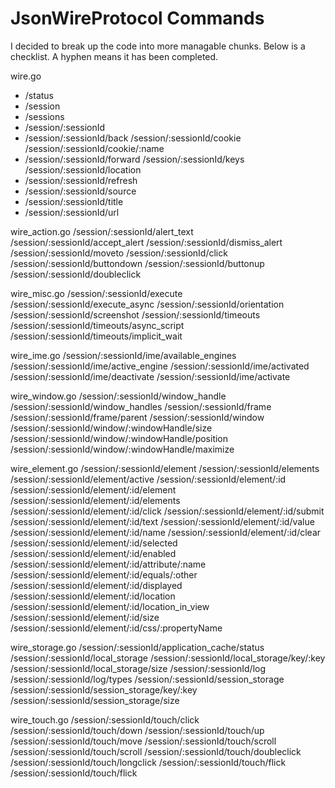 # JsonWireProtocol Commands

I decided to break up the code into more managable chunks.  Below is a checklist.  A hyphen means
it has been completed.

wire.go
- /status
- /session
- /sessions
- /session/:sessionId
- /session/:sessionId/back
/session/:sessionId/cookie
/session/:sessionId/cookie/:name
- /session/:sessionId/forward
/session/:sessionId/keys
/session/:sessionId/location
- /session/:sessionId/refresh
- /session/:sessionId/source
- /session/:sessionId/title
- /session/:sessionId/url

wire_action.go
/session/:sessionId/alert_text
/session/:sessionId/accept_alert
/session/:sessionId/dismiss_alert
/session/:sessionId/moveto
/session/:sessionId/click
/session/:sessionId/buttondown
/session/:sessionId/buttonup
/session/:sessionId/doubleclick

wire_misc.go
/session/:sessionId/execute
/session/:sessionId/execute_async
/session/:sessionId/orientation
/session/:sessionId/screenshot
/session/:sessionId/timeouts
/session/:sessionId/timeouts/async_script
/session/:sessionId/timeouts/implicit_wait

wire_ime.go
/session/:sessionId/ime/available_engines
/session/:sessionId/ime/active_engine
/session/:sessionId/ime/activated
/session/:sessionId/ime/deactivate
/session/:sessionId/ime/activate

wire_window.go
/session/:sessionId/window_handle
/session/:sessionId/window_handles
/session/:sessionId/frame
/session/:sessionId/frame/parent
/session/:sessionId/window
/session/:sessionId/window/:windowHandle/size
/session/:sessionId/window/:windowHandle/position
/session/:sessionId/window/:windowHandle/maximize

wire_element.go
/session/:sessionId/element
/session/:sessionId/elements
/session/:sessionId/element/active
/session/:sessionId/element/:id
/session/:sessionId/element/:id/element
/session/:sessionId/element/:id/elements
/session/:sessionId/element/:id/click
/session/:sessionId/element/:id/submit
/session/:sessionId/element/:id/text
/session/:sessionId/element/:id/value
/session/:sessionId/element/:id/name
/session/:sessionId/element/:id/clear
/session/:sessionId/element/:id/selected
/session/:sessionId/element/:id/enabled
/session/:sessionId/element/:id/attribute/:name
/session/:sessionId/element/:id/equals/:other
/session/:sessionId/element/:id/displayed
/session/:sessionId/element/:id/location
/session/:sessionId/element/:id/location_in_view
/session/:sessionId/element/:id/size
/session/:sessionId/element/:id/css/:propertyName


wire_storage.go
/session/:sessionId/application_cache/status
/session/:sessionId/local_storage
/session/:sessionId/local_storage/key/:key
/session/:sessionId/local_storage/size
/session/:sessionId/log
/session/:sessionId/log/types
/session/:sessionId/session_storage
/session/:sessionId/session_storage/key/:key
/session/:sessionId/session_storage/size

wire_touch.go
/session/:sessionId/touch/click
/session/:sessionId/touch/down
/session/:sessionId/touch/up
/session/:sessionId/touch/move
/session/:sessionId/touch/scroll
/session/:sessionId/touch/scroll
/session/:sessionId/touch/doubleclick
/session/:sessionId/touch/longclick
/session/:sessionId/touch/flick
/session/:sessionId/touch/flick





